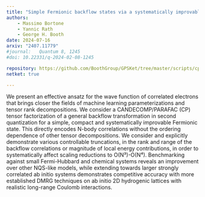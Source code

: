 ```yaml
---
title: "Simple Fermionic backflow states via a systematically improvable tensor decomposition"
authors:
    - Massimo Bortone
    - Yannic Rath
    - George H. Booth
date: 2024-07-16
arxiv: "2407.11779"
#journal: 	Quantum 8, 1245
#doi: 10.22331/q-2024-02-08-1245

repository: https://github.com/BoothGroup/GPSKet/tree/master/scripts/cpd-backflow
netket: true

---
```


We present an effective ansatz for the wave function of correlated electrons that brings closer the fields of machine learning parameterizations and tensor rank decompositions.
We consider a CANDECOMP/PARAFAC (CP) tensor factorization of a general backflow transformation in second quantization for a simple, compact and systematically improvable Fermionic state.
This directly encodes N-body correlations without the ordering dependence of other tensor decompositions.
We consider and explicitly demonstrate various controllable truncations, in the rank and range of the backflow correlations or magnitude of local energy contributions, in order to systematically affect scaling reductions to O(N³)-O(N⁴).
Benchmarking against small Fermi-Hubbard and chemical systems reveals an improvement over other NQS-like models, while extending towards larger strongly correlated ab initio systems demonstrates competitive accuracy with more established DMRG techniques on ab initio 2D hydrogenic lattices with realistic long-range Coulomb interactions.
